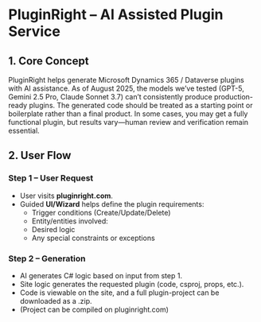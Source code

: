 # PluginRight – AI Assisted Plugin Service

## 1. Core Concept
PluginRight helps generate Microsoft Dynamics 365 / Dataverse plugins with AI assistance. As of August 2025, the models we’ve tested (GPT-5, Gemini 2.5 Pro, Claude Sonnet 3.7) can’t consistently produce production-ready plugins. The generated code should be treated as a starting point or boilerplate rather than a final product. In some cases, you may get a fully functional plugin, but results vary—human review and verification remain essential.

## 2. User Flow

### Step 1 – User Request
- User visits **pluginright.com**.
- Guided **UI/Wizard** helps define the plugin requirements:
  - Trigger conditions (Create/Update/Delete)
  - Entity/entities involved:
  - Desired logic
  - Any special constraints or exceptions

### Step 2 – Generation
- AI generates C# logic based on input from step 1.
- Site logic generates the requested plugin (code, csproj, props, etc.).
- Code is viewable on the site, and a full plugin-project can be downloaded as a .zip.
- (Project can be compiled on pluginright.com)
